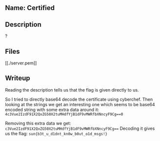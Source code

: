 ## Name: Certified

## Description
?
## Files
[[./server.pem]]

## Writeup
Reading the description tells us that the flag is given directly to us.

So I tried to directly base64 decode the certificate using cyberchef. Then looking at the strings we get an interesting one which seems to be base64 encoded string with some extra data around it:
`4c3Vue2IzdF91X2QxZG50X2tuMHdfYjB1dF9vMWRfbXNncyF9Cg==0`

Removing this extra data we get: `c3Vue2IzdF91X2QxZG50X2tuMHdfYjB1dF9vMWRfbXNncyF9Cg==`
Decoding it gives us the flag:
`sun{b3t_u_d1dnt_kn0w_b0ut_o1d_msgs!}`



